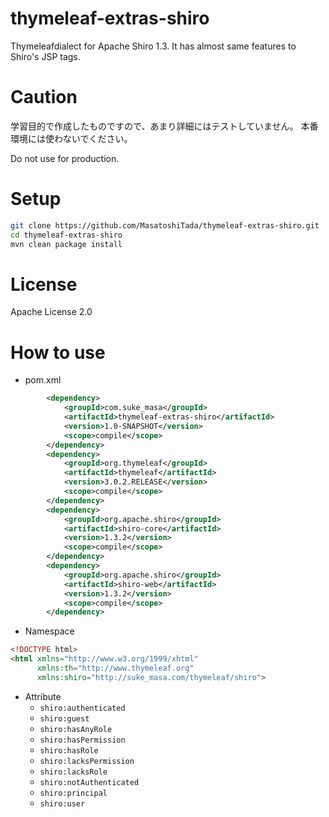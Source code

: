 thymeleaf-extras-shiro
======================

Thymeleafdialect for Apache Shiro 1.3.
It has almost same features to Shiro's JSP tags.

Caution
=======

学習目的で作成したものですので、あまり詳細にはテストしていません。
本番環境には使わないでください。

Do not use for production.

Setup
=====

```bash
git clone https://github.com/MasatoshiTada/thymeleaf-extras-shiro.git
cd thymeleaf-extras-shiro
mvn clean package install
```

License
=======

Apache License 2.0

How to use
==========

- pom.xml
```xml
        <dependency>
            <groupId>com.suke_masa</groupId>
            <artifactId>thymeleaf-extras-shiro</artifactId>
            <version>1.0-SNAPSHOT</version>
            <scope>compile</scope>
        </dependency>
        <dependency>
            <groupId>org.thymeleaf</groupId>
            <artifactId>thymeleaf</artifactId>
            <version>3.0.2.RELEASE</version>
            <scope>compile</scope>
        </dependency>
        <dependency>
            <groupId>org.apache.shiro</groupId>
            <artifactId>shiro-core</artifactId>
            <version>1.3.2</version>
            <scope>compile</scope>
        </dependency>
        <dependency>
            <groupId>org.apache.shiro</groupId>
            <artifactId>shiro-web</artifactId>
            <version>1.3.2</version>
            <scope>compile</scope>
        </dependency>
```

- Namespace

```html
<!DOCTYPE html>
<html xmlns="http://www.w3.org/1999/xhtml"
      xmlns:th="http://www.thymeleaf.org"
      xmlns:shiro="http://suke_masa.com/thymeleaf/shiro">
```

- Attribute
  - `shiro:authenticated`
  - `shiro:guest`
  - `shiro:hasAnyRole`
  - `shiro:hasPermission`
  - `shiro:hasRole`
  - `shiro:lacksPermission`
  - `shiro:lacksRole`
  - `shiro:notAuthenticated`
  - `shiro:principal`
  - `shiro:user`
